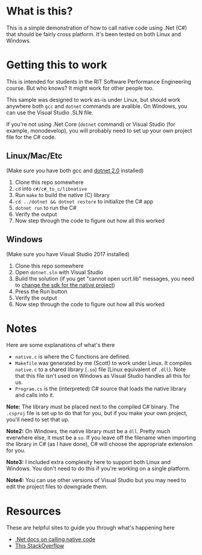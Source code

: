 # What is this?

This is a simple demonstration of how to call native code using .Net (C#) that should be fairly cross platform. It's been tested on both Linux and Windows.

# Getting this to work

This is intended for students in the RIT Software Performance Engineering course. But who knows? It might work for other people too.

This sample was designed to work as-is under Linux, but should work anywhere both `gcc` and `dotnet` commands are avalible. On Windows, you can use the Visual Studio .SLN file.

If you're not using .Net Core (`dotnet` command) or Visual Studio (for example, monodevelop), you will probably need to set up your own project file for the C# code.

## Linux/Mac/Etc

(Make sure you have both gcc and [dotnet 2.0](https://www.microsoft.com/net/download/core) installed)

1. Clone this repo somewhere
2. `cd` into `c#/c#_to_c/libnative`
3. Run `make` to build the native (C) library
4. `cd ../dotnet && dotnet restore` to initialize the C# app
5. `dotnet run` to run the C#
6. Verify the output
7. Now step through the code to figure out how all this worked

## Windows

(Make sure you have Visual Studio 2017 installed)

1. Clone this repo somewhere
2. Open `dotnet.sln` with Visual Studio
3. Build the solution (if you get "cannot open ucrt.lib" messages, you need to [change the sdk for the native project](https://msdn.microsoft.com/en-us/library/mt186161.aspx))
4. Press the Run button
5. Verify the output
6. Now step through the code to figure out how all this worked

# Notes

Here are some explanations of what's there

* `native.c` is where the C functions are defined.
* `Makefile` was generated by me (Scott) to work under Linux. It compiles `native.c` to a shared library (`.so`) file (Linux equivalent of `.dll`). Note that this file isn't used on Windows as Visual Studio handles all this for us.
* `Program.cs` is the (interpreted) C# source that loads the native library and calls into it.

**Note:** The library must be placed next to the compiled C# binary. The `.csproj` file is set up to do that for you, but if you make your own project, you'll need to set that up.

**Note2:** On Windows, the native library must be a `dll`. Pretty much everwhere else, it must be a `so`. If you leave off the filename when importing the library in C# (as I have done), C# will choose the appropriate extension for you.

**Note3:** I included extra complexity here to support both Linux and Windows. You don't need to do this if you're working on a single platform.

**Note4:** You can use other versions of Visual Studio but you may need to edit the project files to downgrade them.


# Resources
These are helpful sites to guide you through what's happening here

* [.Net docs on calling native code](https://docs.microsoft.com/en-us/dotnet/standard/native-interop)
* [This StackOverflow](https://stackoverflow.com/questions/11425202/is-it-possible-to-call-a-c-function-from-c-net)
